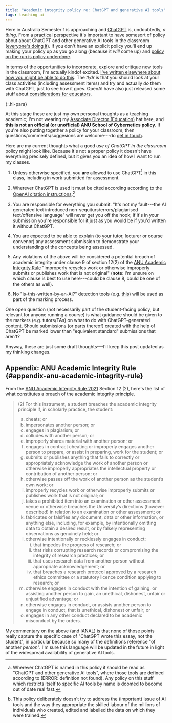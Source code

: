 ```yaml
---
title: "Academic integrity policy re: ChatGPT and generative AI tools"
tags: teaching ai
---
```


Here in Australia Semester 1 is approaching and
[ChatGPT](https://chat.openai.com) is, undoubtedly, _a thing_. From a practical
perspective it's important to have some​ sort of policy about about ChatGPT and
other generative AI tools in the classroom ([everyone's doing
it](https://twitter.com/dbkahn/status/1616494433587040257)). If you don't have
an explicit policy you'll end up making your policy up as you go along (because
it _will_ come up) and [policy on the run is policy
underdone](https://www.youtube.com/watch?v=7XeQin9abx4).

In terms of the opportunities to incorporate, explore and critique new tools in
the classroom, I'm actually kindof excited. [I've written elsewhere about how
you might be able to do
this](https://www.timeshighereducation.com/campus/so-you-want-use-chatgpt-classroom-semester).
The _tl;dr_ is that you should look at your class activities (including
assessment items) and try and actually _do_ them with ChatGPT, just to see how
it goes. OpenAI have also just released some stuff about [considerations for
educators](https://platform.openai.com/docs/chatgpt-education).

{:.hl-para}

At this stage these are just my own personal thoughts as a teaching academic;
I'm not wearing my [Associate Director
(Education)](https://cybernetics.anu.edu.au/people/ben-swift/) hat here, and
**this is not an official (or unofficial) ANU School of Cybernetics policy**. If
you're also putting together a policy for your classroom, then
questions/comments/suggesions are welcome---do [get in
touch](mailto:ben.swift@anu.edu.au).

Here are my current thoughts what a good _use of ChatGPT in the classroom_
policy might look like. Because it's not a proper policy it doesn't have
everything precisely defined, but it gives you an idea of how I want to run my
classes.

1. Unless otherwise specified, you **are** allowed to use
   ChatGPT[^other-similar-tools] in this class, including in work submitted for
   assessment.

2. Wherever ChatGPT is used it must be cited according according to the [OpenAI
   citation
   instructions](https://platform.openai.com/docs/chatgpt-education/disclosing-the-use-of-chatgpt).[^attribution]

3. You are responsible for everything you submit. "It's not my fault---the AI
   generated text introduced non-sequiturs/errors/plagiarised text/offensive
   language" will never get you off the hook; if it's in your submission you're
   responsible for it just as you would be if you'd written it without ChatGPT.

4. You are expected to be able to explain (to your tutor, lecturer or course
   convenor) any assessment submission to demonstrate your understanding of the
   concepts being assessed.

5. Any violations of the above will be considered a potential breach of academic
   integrity under clause 9 of section 12(2) of the [ANU Academic Integrity
   Rule](#appendix-anu-academic-integrity-rule) "improperly recycles work or
   otherwise improperly submits or publishes work that is not original"
   (**note**: I'm unsure on which clause is best to use here---could be clause
   8, could be one of the others as well).

6. No "is-this-written-by-an-AI?"​ detection tools (e.g.
   [this](https://openai.com/blog/new-ai-classifier-for-indicating-ai-written-text/))
   will be used as part of the marking process.

[^other-similar-tools]:
    Wherever ChatGPT is named in this policy it should be read as "ChatGPT and
    other generative AI tools", where those tools are defined according to
    (ERROR: definition not found). Any policy on this stuff which restricts
    itself to specific AI tools by name is doomed to become out of date real
    fast.

[^attribution]:
    This policy deliberately doesn't try to address the (important) issue of AI
    tools and the way they appropriate the skilled labour of the millions of
    individuals who created, edited and labelled the data on which they were
    trained.

One open question (not necessarily part of the student-facing policy, but
relevant for anyone running a course) is what guidance should be given to the
markers (e.g. tutors/TAs) on what to do with ChatGPT-generated content. Should
submissions (or parts thereof) created with the help of ChatGPT be marked lower
than "equivalent standard" submissions that aren't?

Anyway, these are just some draft thoughts---I'll keep this post updated as my
thinking changes.

## Appendix: ANU Academic Integrity Rule {#appendix-anu-academic-integrity-rule}

From the [ANU Academic Integrity Rule
2021](https://www.legislation.gov.au/Details/F2021L00997/Html/Text#_Toc73961519)
Section 12 (2), here's the list of what constitutes a breach of the academic
integrity principle.

<style>
#academic-integrity-definitions ol {list-style-type: lower-alpha;}
#academic-integrity-definitions ol ol {list-style-type: lower-roman;}
</style>

<div id="academic-integrity-definitions" markdown="1">

> (2) For this instrument, a student breaches the academic integrity principle if, in scholarly practice, the student:
>  1. cheats; or
>  2. impersonates another person; or
>  3. engages in plagiarism; or
>  4. colludes with another person; or
>  5. improperly shares material with another person; or
>  6. engages in contract cheating or improperly engages another person to prepare, or assist in preparing, work for the student; or
>  7. submits or publishes anything that fails to correctly or appropriately acknowledge the work of another person or otherwise improperly appropriates the intellectual property or contribution of another person; or
>  8. otherwise passes off the work of another person as the student’s own work; or
>  9. improperly recycles work or otherwise improperly submits or publishes work that is not original; or
> 10. takes a prohibited item into an examination or other assessment venue or otherwise breaches the University’s directions (however described) in relation to an examination or other assessment; or
> 11. fabricates or falsifies any document, data or other information, or anything else, including, for example, by intentionally omitting data to obtain a desired result, or by falsely representing observations as genuinely held; or
> 12. otherwise intentionally or recklessly engages in conduct:
>     1. that impedes the progress of research; or
>     2. that risks corrupting research records or compromising the integrity of research practices; or
>     3. that uses research data from another person without appropriate acknowledgement; or
>     4. that breaches a research protocol approved by a research ethics committee or a statutory licence condition applying to research; or
> 17. otherwise engages in conduct with the intention of gaining, or assisting another person to gain, an unethical, dishonest, unfair or unjustified advantage; or
> 18. otherwise engages in conduct, or assists another person to engage in conduct, that is unethical, dishonest or unfair; or
> 19. engages in any other conduct declared to be academic misconduct by the orders.

My commentary on the above (and IANAL) is that none of those points really
capture the specific case of "ChatGPT wrote this essay, not the student", in
particular because so many of the definitions reference "of another _person_".
I'm sure this language will be updated in the future in light of the widespread
availability of generative AI tools.
